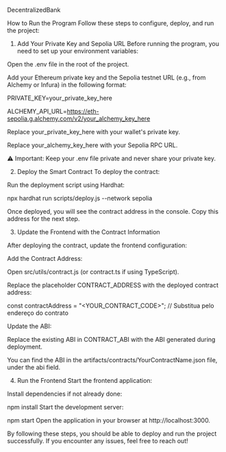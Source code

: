 DecentralizedBank

How to Run the Program
Follow these steps to configure, deploy, and run the project:

1. Add Your Private Key and Sepolia URL
Before running the program, you need to set up your environment variables:

Open the .env file in the root of the project.

Add your Ethereum private key and the Sepolia testnet URL (e.g., from Alchemy or Infura) in the following format:

PRIVATE_KEY=your_private_key_here

ALCHEMY_API_URL=https://eth-sepolia.g.alchemy.com/v2/your_alchemy_key_here

Replace your_private_key_here with your wallet's private key.

Replace your_alchemy_key_here with your Sepolia RPC URL.

⚠️ Important: Keep your .env file private and never share your private key.

2. Deploy the Smart Contract
To deploy the contract:

Run the deployment script using Hardhat:

npx hardhat run scripts/deploy.js --network sepolia

Once deployed, you will see the contract address in the console. Copy this address for the next step.

3. Update the Frontend with the Contract Information

After deploying the contract, update the frontend configuration:

Add the Contract Address:

Open src/utils/contract.js (or contract.ts if using TypeScript).

Replace the placeholder CONTRACT_ADDRESS with the deployed contract address:

const contractAddress = "<YOUR_CONTRACT_CODE>"; // Substitua pelo endereço do contrato

Update the ABI:

Replace the existing ABI in CONTRACT_ABI with the ABI generated during deployment.

You can find the ABI in the artifacts/contracts/YourContractName.json file, under the abi field.

4. Run the Frontend
Start the frontend application:

Install dependencies if not already done:

npm install
Start the development server:

npm start
Open the application in your browser at http://localhost:3000.

By following these steps, you should be able to deploy and run the project successfully. If you encounter any issues, feel free to reach out!

